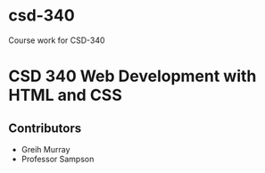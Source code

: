# csd-340
Course work for CSD-340

# CSD 340 Web Development with HTML and CSS

## Contributors
  * Greih Murray
  * Professor Sampson